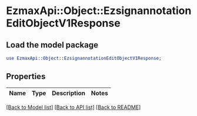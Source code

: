# EzmaxApi::Object::EzsignannotationEditObjectV1Response

## Load the model package
```perl
use EzmaxApi::Object::EzsignannotationEditObjectV1Response;
```

## Properties
Name | Type | Description | Notes
------------ | ------------- | ------------- | -------------

[[Back to Model list]](../README.md#documentation-for-models) [[Back to API list]](../README.md#documentation-for-api-endpoints) [[Back to README]](../README.md)


